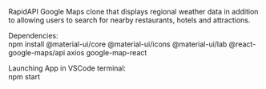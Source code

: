 RapidAPI Google Maps clone that displays regional weather data in addition to allowing users to search for nearby restaurants, hotels and attractions.

Dependencies:  
npm install @material-ui/core @material-ui/icons @material-ui/lab @react-google-maps/api axios google-map-react

Launching App in VSCode terminal:  
npm start
